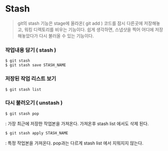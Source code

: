 # Stash

> git의 stash 기능은 stage에 올라온( git add ) 코드를 잠시 다른곳에 저장해놓고, 워킹 디렉토리를 비우는 기능이다. 쉽게 생각하면, 스냅샷을 찍어 어디에 저장해놓았다가 다시 불러올 수 있는 기능이다.



### 작업내용 담기 ( stash )

```text
$ git stash
$ git stash save STASH_NAME
```



### 저장된 작업 리스트 보기

```text
$ git stash list
```



### 다시 불러오기 ( unstash )

```text
$ git stash pop
```

: 가장 최근에 저장한 작업본을 가져온다. 가져온후 stash list 에서도 삭제 된다.



```text
$ git stash apply STASH_NAME
```

: 특정 작업본을 가져온다. pop과는 다르게 stash list 에서 지워지지 않는다.
